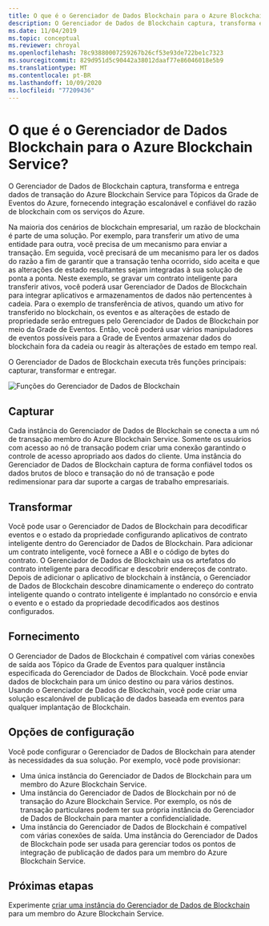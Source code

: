 ```yaml
---
title: O que é o Gerenciador de Dados Blockchain para o Azure Blockchain Service?
description: O Gerenciador de Dados de Blockchain captura, transforma e entrega dados de blockchain para tópicos da Grade de Eventos.
ms.date: 11/04/2019
ms.topic: conceptual
ms.reviewer: chroyal
ms.openlocfilehash: 78c93880007259267b26cf53e93de722be1c7323
ms.sourcegitcommit: 829d951d5c90442a38012daaf77e86046018e5b9
ms.translationtype: MT
ms.contentlocale: pt-BR
ms.lasthandoff: 10/09/2020
ms.locfileid: "77209436"
---
```

# <a name="what-is-blockchain-data-manager-for-azure-blockchain-service"></a>O que é o Gerenciador de Dados Blockchain para o Azure Blockchain Service?

O Gerenciador de Dados de Blockchain captura, transforma e entrega dados de transação do Azure Blockchain Service para Tópicos da Grade de Eventos do Azure, fornecendo integração escalonável e confiável do razão de blockchain com os serviços do Azure.

Na maioria dos cenários de blockchain empresarial, um razão de blockchain é parte de uma solução. Por exemplo, para transferir um ativo de uma entidade para outra, você precisa de um mecanismo para enviar a transação. Em seguida, você precisará de um mecanismo para ler os dados do razão a fim de garantir que a transação tenha ocorrido, sido aceita e que as alterações de estado resultantes sejam integradas à sua solução de ponta a ponta. Neste exemplo, se gravar um contrato inteligente para transferir ativos, você poderá usar Gerenciador de Dados de Blockchain para integrar aplicativos e armazenamentos de dados não pertencentes à cadeia. Para o exemplo de transferência de ativos, quando um ativo for transferido no blockchain, os eventos e as alterações de estado de propriedade serão entregues pelo Gerenciador de Dados de Blockchain por meio da Grade de Eventos. Então, você poderá usar vários manipuladores de eventos possíveis para a Grade de Eventos armazenar dados do blockchain fora da cadeia ou reagir às alterações de estado em tempo real.

O Gerenciador de Dados de Blockchain executa três funções principais: capturar, transformar e entregar.

![Funções do Gerenciador de Dados de Blockchain](./media/data-manager/functions.png)

## <a name="capture"></a>Capturar

Cada instância do Gerenciador de Dados de Blockchain se conecta a um nó de transação membro do Azure Blockchain Service. Somente os usuários com acesso ao nó de transação podem criar uma conexão garantindo o controle de acesso apropriado aos dados do cliente. Uma instância do Gerenciador de Dados de Blockchain captura de forma confiável todos os dados brutos de bloco e transação do nó de transação e pode redimensionar para dar suporte a cargas de trabalho empresariais.

## <a name="transform"></a>Transformar

Você pode usar o Gerenciador de Dados de Blockchain para decodificar eventos e o estado da propriedade configurando aplicativos de contrato inteligente dentro do Gerenciador de Dados de Blockchain. Para adicionar um contrato inteligente, você fornece a ABI e o código de bytes do contrato. O Gerenciador de Dados de Blockchain usa os artefatos do contrato inteligente para decodificar e descobrir endereços de contrato. Depois de adicionar o aplicativo de blockchain à instância, o Gerenciador de Dados de Blockchain descobre dinamicamente o endereço do contrato inteligente quando o contrato inteligente é implantado no consórcio e envia o evento e o estado da propriedade decodificados aos destinos configurados.

## <a name="deliver"></a>Fornecimento

O Gerenciador de Dados de Blockchain é compatível com várias conexões de saída aos Tópico da Grade de Eventos para qualquer instância especificada do Gerenciador de Dados de Blockchain. Você pode enviar dados de blockchain para um único destino ou para vários destinos. Usando o Gerenciador de Dados de Blockchain, você pode criar uma solução escalonável de publicação de dados baseada em eventos para qualquer implantação de Blockchain.

## <a name="configuration-options"></a>Opções de configuração

Você pode configurar o Gerenciador de Dados de Blockchain para atender às necessidades da sua solução. Por exemplo, você pode provisionar:

* Uma única instância do Gerenciador de Dados de Blockchain para um membro do Azure Blockchain Service.
* Uma instância do Gerenciador de Dados de Blockchain por nó de transação do Azure Blockchain Service. Por exemplo, os nós de transação particulares podem ter sua própria instância do Gerenciador de Dados de Blockchain para manter a confidencialidade.
* Uma instância do Gerenciador de Dados de Blockchain é compatível com várias conexões de saída. Uma instância do Gerenciador de Dados de Blockchain pode ser usada para gerenciar todos os pontos de integração de publicação de dados para um membro do Azure Blockchain Service.

## <a name="next-steps"></a>Próximas etapas

Experimente [criar uma instância do Gerenciador de Dados de Blockchain](data-manager-portal.md) para um membro do Azure Blockchain Service.
